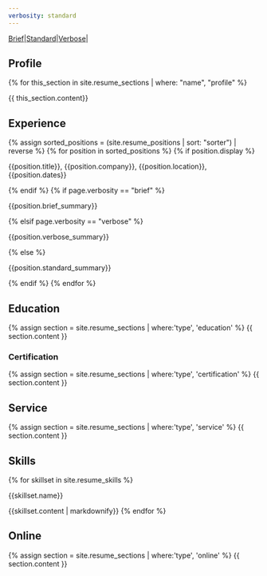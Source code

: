 ```yaml
---
verbosity: standard
---
```

[Brief](resume_brief.md)|[Standard](resume.md)|[Verbose](resume_verbose.md)|

## Profile
{% for this_section in site.resume_sections | where: "name", "profile" %}
<p>{{ this_section.content}}</p>

## Experience
{% assign sorted_positions = (site.resume_positions | sort: "sorter") | reverse %}
{% for position in sorted_positions %}
  {% if position.display %}
<p>{{position.title}}, {{position.company}}, {{position.location}}, {{position.dates}}</p>
  {% endif %}
  {% if page.verbosity == "brief" %}
<p>{{position.brief_summary}}</p>
  {% elsif page.verbosity == "verbose" %}
<p>{{position.verbose_summary}}</p>
  {% else %}
<p>{{position.standard_summary}}</p>
  {% endif %}
{% endfor %}

## Education
{% assign section = site.resume_sections | where:'type', 'education' %}
{{ section.content }}

### Certification
{% assign section = site.resume_sections | where:'type', 'certification' %}
{{ section.content }}

## Service
{% assign section = site.resume_sections | where:'type', 'service' %}
{{ section.content }}

## Skills
{% for skillset in site.resume_skills %}
<p>{{skillset.name}}</p>
<p>{{skillset.content | markdownify}}
{% endfor %}

## Online
{% assign section = site.resume_sections | where:'type', 'online' %}
{{ section.content }}
